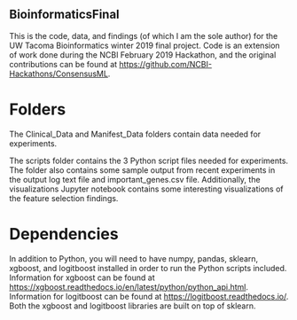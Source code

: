 ## BioinformaticsFinal
This is the code, data, and findings (of which I am the sole author) for the UW Tacoma Bioinformatics winter 2019 final project. Code is an extension of work done during the NCBI February 2019 Hackathon, and the original contributions can be found at https://github.com/NCBI-Hackathons/ConsensusML. 

# Folders
The Clinical_Data and Manifest_Data folders contain data needed for experiments.

The scripts folder contains the 3 Python script files needed for experiments. The folder also contains some sample output from recent experiments in the output log text file and important_genes.csv file. Additionally, the visualizations Jupyter notebook contains some interesting visualizations of the feature selection findings.

# Dependencies
In addition to Python, you will need to have numpy, pandas, sklearn, xgboost, and logitboost installed in order to run the Python scripts included. Information for xgboost can be found at https://xgboost.readthedocs.io/en/latest/python/python_api.html. Information for logitboost can be found at https://logitboost.readthedocs.io/. Both the xgboost and logitboost libraries are built on top of sklearn.
